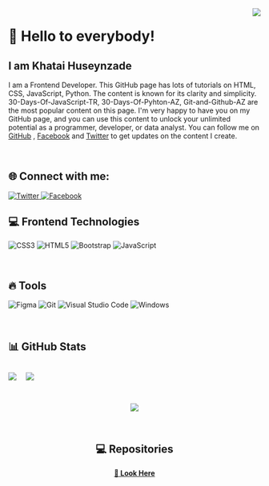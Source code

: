 <img align="right" src="https://komarev.com/ghpvc/?username=bilgegates&label=Profile%20views&color=green&style=flat">
<h1 align="left">👋 Hello to everybody!</h2>

<h2>I am Khatai Huseynzade</h2>

<p>
I am a Frontend Developer. This GitHub page has lots of tutorials on HTML, CSS, JavaScript, Python. The content is known for its clarity and simplicity. 30-Days-Of-JavaScript-TR, 30-Days-Of-Pyhton-AZ, Git-and-Github-AZ are the most popular content on this page. I'm very happy to have you on my GitHub page, and you can use this content to unlock your unlimited potential as a programmer, developer, or data analyst. You can follow me on <a href="https://github.com/BilgeGates/" target="_blank">GitHub</a> , <a href="facebook.com/profile.php?id=100091496015332" target="_blank">Facebook</a> and <a href="twitter.com/developerkhatai" target="_blank">Twitter</a> to get updates on the content I create.
</p>
<br>
<h2 align="left"> 🌐 Connect with me:</h3>
 <a href="https://www.twitter.com/developerkhatai" target="_blank">
        <img src="https://img.shields.io/badge/twitter-blue.svg?style=for-the-badge&logo=twitter&logoColor=white" alt="Twitter">
</a>
 <a href="https://www.facebook.com/profile.php?id=100091496015332" target="_blank" >
        <img src="https://img.shields.io/badge/facebook-white.svg?style=for-the-badge&logo=facebook&logoColor=blue" alt="Facebook">
</a>
<br>
<h2 align="left"> 💻 Frontend Technologies</h3>

![CSS3](https://img.shields.io/badge/css3-%231572B6.svg?style=for-the-badge&logo=css3&logoColor=white)
![HTML5](https://img.shields.io/badge/html5-%23E34F26.svg?style=for-the-badge&logo=html5&logoColor=white)
![Bootstrap](https://img.shields.io/badge/bootstrap-%23563D7C.svg?style=for-the-badge&logo=bootstrap&logoColor=white)
![JavaScript](https://img.shields.io/badge/javascript-%23323330.svg?style=for-the-badge&logo=javascript&logoColor=%23F7DF1E)

<br>
<h2 align="left"> 🔥 Tools</h3>

![Figma](https://img.shields.io/badge/figma-%23F24E1E.svg?style=for-the-badge&logo=figma&logoColor=white)
![Git](https://img.shields.io/badge/git-%231572B6.svg?style=for-the-badge&logo=git&logoColor=white)
![Visual Studio Code](https://img.shields.io/badge/Visual-Studio%23.svg?style=for-the-badge&logo=Visual-Studio&logoColor=white)
![Windows](https://img.shields.io/badge/Windows-%23734F96.svg?style=for-the-badge&logo=Windows&logoColor=white)

<br>
<h2 align="left"> 📊 GitHub Stats </h1>
<div style="display: flex; align-items: flex-start;gap: 1rem;">
<div>
<p>
<img align="left" src="https://github-readme-stats.vercel.app/api?username=BilgeGates&theme=blue-green&hide_border=true&include_all_commits=false&count_private=true" />
</p>
</div>

<div>
<p>&nbsp;<img align="left"  src="https://github-readme-stats.vercel.app/api/top-langs/?username=BilgeGates&theme=blue-green&hide_border=true&include_all_commits=false&count_private=true&layout=compact" />
</p></div>
</div>
<br>
<div style="text-align: center;">
<p><img align="center" src="https://github-readme-streak-stats.herokuapp.com/?user=BilgeGates&theme=blue-green&hide_border=true"></p>
</div>
<br>
  <h2 align="center">💻 Repositories </h2>
  <div width="100%" align="center">
  </div>
  <h4 align="center">
    <a href="https://github.com/bilgegates?tab=repositories" title="Show Repositories">🔎 Look Here </a>
  </h4>

